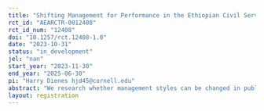 ```yaml
---
title: "Shifting Management for Performance in the Ethiopian Civil Service"
rct_id: "AEARCTR-0012408"
rct_id_num: "12408"
doi: "10.1257/rct.12408-1.0"
date: "2023-10-31"
status: "in_development"
jel: "nan"
start_year: "2023-11-30"
end_year: "2025-06-30"
pi: "Harry Dienes hjd45@cornell.edu"
abstract: "We research whether management styles can be changed in public administration, and what mechanisms drive any change. This is a particularly important question given management has been shown to contribute to performance in public and private organizations. To do so, this study will show a video to Ethiopian civil servants undergoing training at the Ethiopian Management Institute that showcases a successful middle manager who overcomes a work problem with his team, by learning and using a particular management style. "
layout: registration
---
```


